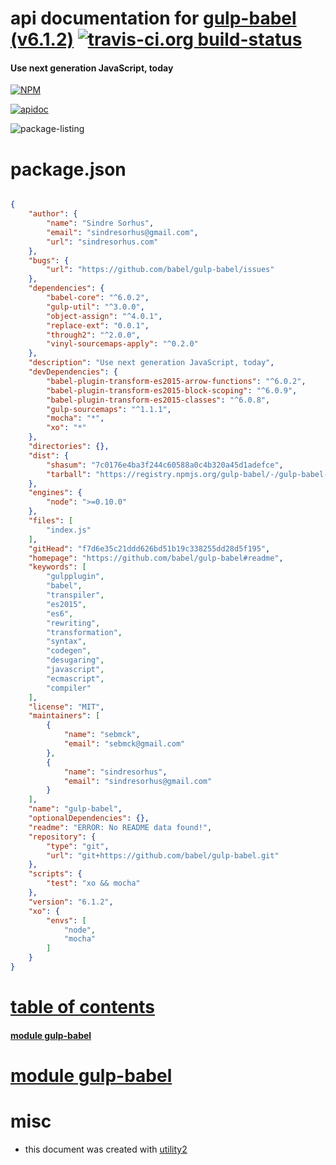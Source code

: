 # api documentation for  [gulp-babel (v6.1.2)](https://github.com/babel/gulp-babel#readme)  [![travis-ci.org build-status](https://api.travis-ci.org/npmdoc/node-npmdoc-gulp-babel.svg)](https://travis-ci.org/npmdoc/node-npmdoc-gulp-babel)
#### Use next generation JavaScript, today

[![NPM](https://nodei.co/npm/gulp-babel.png?downloads=true)](https://www.npmjs.com/package/gulp-babel)

[![apidoc](https://npmdoc.github.io/node-npmdoc-gulp-babel/build/screen-capture.buildNpmdoc.browser._2Fhome_2Ftravis_2Fbuild_2Fnpmdoc_2Fnode-npmdoc-gulp-babel_2Ftmp_2Fbuild_2Fapidoc.html.png)](https://npmdoc.github.io/node-npmdoc-gulp-babel/build..beta..travis-ci.org/apidoc.html)

![package-listing](https://npmdoc.github.io/node-npmdoc-gulp-babel/build/screen-capture.npmPackageListing.svg)



# package.json

```json

{
    "author": {
        "name": "Sindre Sorhus",
        "email": "sindresorhus@gmail.com",
        "url": "sindresorhus.com"
    },
    "bugs": {
        "url": "https://github.com/babel/gulp-babel/issues"
    },
    "dependencies": {
        "babel-core": "^6.0.2",
        "gulp-util": "^3.0.0",
        "object-assign": "^4.0.1",
        "replace-ext": "0.0.1",
        "through2": "^2.0.0",
        "vinyl-sourcemaps-apply": "^0.2.0"
    },
    "description": "Use next generation JavaScript, today",
    "devDependencies": {
        "babel-plugin-transform-es2015-arrow-functions": "^6.0.2",
        "babel-plugin-transform-es2015-block-scoping": "^6.0.9",
        "babel-plugin-transform-es2015-classes": "^6.0.8",
        "gulp-sourcemaps": "^1.1.1",
        "mocha": "*",
        "xo": "*"
    },
    "directories": {},
    "dist": {
        "shasum": "7c0176e4ba3f244c60588a0c4b320a45d1adefce",
        "tarball": "https://registry.npmjs.org/gulp-babel/-/gulp-babel-6.1.2.tgz"
    },
    "engines": {
        "node": ">=0.10.0"
    },
    "files": [
        "index.js"
    ],
    "gitHead": "f7d6e35c21ddd626bd51b19c338255dd28d5f195",
    "homepage": "https://github.com/babel/gulp-babel#readme",
    "keywords": [
        "gulpplugin",
        "babel",
        "transpiler",
        "es2015",
        "es6",
        "rewriting",
        "transformation",
        "syntax",
        "codegen",
        "desugaring",
        "javascript",
        "ecmascript",
        "compiler"
    ],
    "license": "MIT",
    "maintainers": [
        {
            "name": "sebmck",
            "email": "sebmck@gmail.com"
        },
        {
            "name": "sindresorhus",
            "email": "sindresorhus@gmail.com"
        }
    ],
    "name": "gulp-babel",
    "optionalDependencies": {},
    "readme": "ERROR: No README data found!",
    "repository": {
        "type": "git",
        "url": "git+https://github.com/babel/gulp-babel.git"
    },
    "scripts": {
        "test": "xo && mocha"
    },
    "version": "6.1.2",
    "xo": {
        "envs": [
            "node",
            "mocha"
        ]
    }
}
```



# <a name="apidoc.tableOfContents"></a>[table of contents](#apidoc.tableOfContents)

#### [module gulp-babel](#apidoc.module.gulp-babel)



# <a name="apidoc.module.gulp-babel"></a>[module gulp-babel](#apidoc.module.gulp-babel)



# misc
- this document was created with [utility2](https://github.com/kaizhu256/node-utility2)
